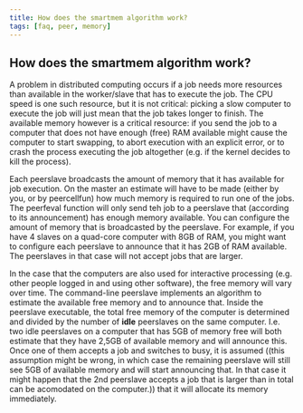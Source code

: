 ```yaml
---
title: How does the smartmem algorithm work?
tags: [faq, peer, memory]
---
```


##  How does the smartmem algorithm work?

A problem in distributed computing occurs if a job needs more resources than available in the worker/slave that has to execute the job. The CPU speed is one such resource, but it is not critical: picking a slow computer to execute the job will just mean that the job takes longer to finish. The available memory however is a critical resource: if you send the job to a computer that does not have enough (free) RAM available might cause the computer to start swapping, to abort execution with an explicit error, or to crash the process executing the job altogether (e.g. if the kernel decides to kill the process). 

Each peerslave broadcasts the amount of memory that it has available for job execution. On the master an estimate will have to be made (either by you, or by peercellfun) how much memory is required to run one of the jobs. The peerfeval function will only send teh job to a peerslave that (according to its announcement) has enough memory available. You can configure the amount of memory that is broadcasted by the peerslave. For example, if you have 4 slaves on a quad-core computer with 8GB of RAM, you might want to configure each peerslave to announce that it has 2GB of RAM available. The peerslaves in that case will not accept jobs that are larger.

In the case that the computers are also used for interactive processing (e.g. other people logged in and using other software), the free memory will vary over time. The command-line peerslave implements an algorithm to estimate the available free memory and to announce that. Inside the peerslave executable, the total free memory of the computer is determined and divided by the number of **idle** peerslaves on the same computer. I.e. two idle peerslaves on a computer that has 5GB of memory free will both estimate that they have 2,5GB of available memory and will announce this. Once one of them accepts a job and switches to busy, it is assumed ((this assumption might be wrong, in which case the remaining peerslave will still see 5GB of available memory and will start announcing that. In that case it might happen that the 2nd peerslave accepts a job that is larger than in total can be acomodated on the computer.))
 that it will allocate its memory immediately.

